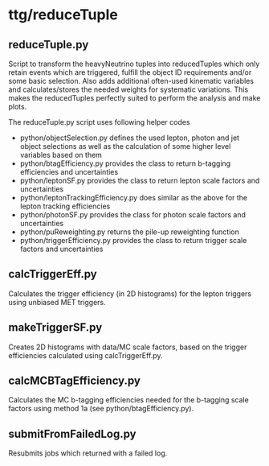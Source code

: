 # ttg/reduceTuple 

## reduceTuple.py
Script to transform the heavyNeutrino tuples into reducedTuples which only retain events which are triggered, fulfill the object ID requirements and/or some basic selection.
Also adds additional often-used kinematic variables and calculates/stores the needed weights for systematic variations. This makes the reducedTuples perfectly suited to perform
the analysis and make plots.

The reduceTuple.py script uses following helper codes
 * python/objectSelection.py defines the used lepton, photon and jet object selections as well as the calculation of some higher level variables based on them
 * python/btagEfficiency.py provides the class to return b-tagging efficiencies and uncertainties 
 * python/leptonSF.py provides the class to return lepton scale factors and uncertainties
 * python/leptonTrackingEfficiency.py does similar as the above for the lepton tracking efficiencies
 * python/photonSF.py provides the class for photon scale factors and uncertainties
 * python/puReweighting.py returns the pile-up reweighting function
 * python/triggerEfficiency.py provides the class to return trigger scale factors and uncertainties

## calcTriggerEff.py
Calculates the trigger efficiency (in 2D histograms) for the lepton triggers using unbiased MET triggers.

## makeTriggerSF.py
Creates 2D histograms with data/MC scale factors, based on the trigger efficiencies calculated using calcTriggerEff.py.

## calcMCBTagEfficiency.py
Calculates the MC b-tagging efficiencies needed for the b-tagging scale factors using method 1a (see python/btagEfficiency.py).

## submitFromFailedLog.py
Resubmits jobs which returned with a failed log.
